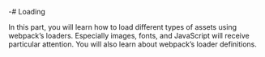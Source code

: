 -# Loading

In this part, you will learn how to load different types of assets using webpack’s loaders. Especially images, fonts, and JavaScript will receive particular attention. You will also learn about webpack’s loader definitions.
